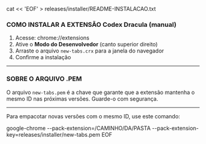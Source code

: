 cat << 'EOF' > releases/installer/README-INSTALACAO.txt
### COMO INSTALAR A EXTENSÃO Codex Dracula (manual)

1. Acesse: chrome://extensions
2. Ative o **Modo do Desenvolvedor** (canto superior direito)
3. Arraste o arquivo `new-tabs.crx` para a janela do navegador
4. Confirme a instalação

---

### SOBRE O ARQUIVO .PEM

O arquivo `new-tabs.pem` é a chave que garante que a extensão mantenha o mesmo ID nas próximas versões. Guarde-o com segurança.

---

Para empacotar novas versões com o mesmo ID, use este comando:

google-chrome --pack-extension=/CAMINHO/DA/PASTA --pack-extension-key=releases/installer/new-tabs.pem
EOF
